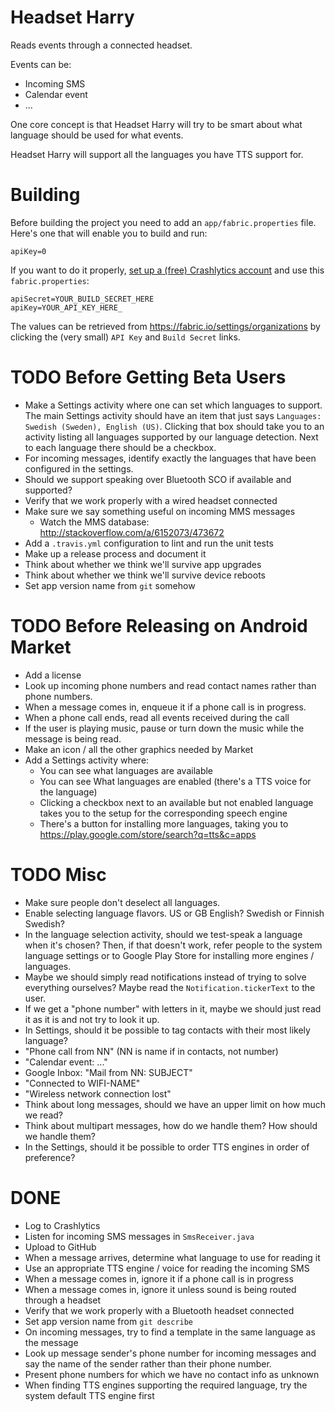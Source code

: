 # Headset Harry
Reads events through a connected headset.

Events can be:
* Incoming SMS
* Calendar event
* ...

One core concept is that Headset Harry will try to be smart about what
language should be used for what events.

Headset Harry will support all the languages you have TTS support for.

# Building
Before building the project you need to add an `app/fabric.properties`
file. Here's one that will enable you to build and run:
```
apiKey=0
```

If you want to do it properly, [set up a (free) Crashlytics
account](http://try.crashlytics.com/) and use this `fabric.properties`:
```
apiSecret=YOUR_BUILD_SECRET_HERE
apiKey=YOUR_API_KEY_HERE_
```
The values can be retrieved from https://fabric.io/settings/organizations
by clicking the (very small) `API Key` and `Build Secret` links.

# TODO Before Getting Beta Users
* Make a Settings activity where one can set which languages to support.
The main Settings activity should have an item that just says
`Languages: Swedish (Sweden), English (US)`. Clicking that box should
take you to an activity listing all languages supported by our language
detection. Next to each language there should be a checkbox.
* For incoming messages, identify exactly the languages that have been
configured in the settings.
* Should we support speaking over Bluetooth SCO if available and
supported?
* Verify that we work properly with a wired headset connected
* Make sure we say something useful on incoming MMS messages
    * Watch the MMS database: http://stackoverflow.com/a/6152073/473672
* Add a `.travis.yml` configuration to lint and run the unit tests
* Make up a release process and document it
* Think about whether we think we'll survive app upgrades
* Think about whether we think we'll survive device reboots
* Set app version name from `git` somehow

# TODO Before Releasing on Android Market
* Add a license
* Look up incoming phone numbers and read contact names rather than
phone numbers.
* When a message comes in, enqueue it if a phone call is in progress.
* When a phone call ends, read all events received during the call
* If the user is playing music, pause or turn down the music while the
message is being read.
* Make an icon / all the other graphics needed by Market
* Add a Settings activity where:
    * You can see what languages are available
    * You can see What languages are enabled (there's a TTS voice for the
    language)
    * Clicking a checkbox next to an available but not enabled language
    takes you to the setup for the corresponding speech engine
    * There's a button for installing more languages, taking you to
    https://play.google.com/store/search?q=tts&c=apps

# TODO Misc
* Make sure people don't deselect all languages.
* Enable selecting language flavors. US or GB English? Swedish or
Finnish Swedish?
* In the language selection activity, should we test-speak a language
when it's chosen? Then, if that doesn't work, refer people to the
system language settings or to Google Play Store for installing more
engines / languages.
* Maybe we should simply read notifications instead of trying to solve
everything ourselves? Maybe read the `Notification.tickerText` to the
user.
* If we get a "phone number" with letters in it, maybe we should just
  read it as it is and not try to look it up.
* In Settings, should it be possible to tag contacts with their most
likely language?
* "Phone call from NN" (NN is name if in contacts, not number)
* "Calendar event: ..."
* Google Inbox: "Mail from NN: SUBJECT"
* "Connected to WIFI-NAME"
* "Wireless network connection lost"
* Think about long messages, should we have an upper limit on how much
we read?
* Think about multipart messages, how do we handle them? How should we
handle them?
* In the Settings, should it be possible to order TTS engines in order
of preference?

# DONE
* Log to Crashlytics
* Listen for incoming SMS messages in `SmsReceiver.java`
* Upload to GitHub
* When a message arrives, determine what language to use for reading it
* Use an appropriate TTS engine / voice for reading the incoming SMS
* When a message comes in, ignore it if a phone call is in progress
* When a message comes in, ignore it unless sound is being routed
through a headset
* Verify that we work properly with a Bluetooth headset connected
* Set app version name from `git describe`
* On incoming messages, try to find a template in the same language as
the message
* Look up message sender's phone number for incoming messages and say
the name of the sender rather than their phone number.
* Present phone numbers for which we have no contact info as unknown
* When finding TTS engines supporting the required language, try the
system default TTS engine first
